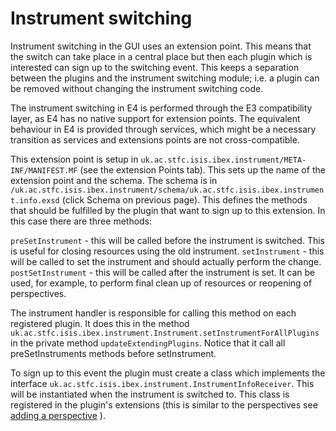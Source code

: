 # Instrument switching

Instrument switching in the GUI uses an extension point. This means that the switch can take place in a central place but then each plugin which is interested can sign up to the switching event. This keeps a separation between the plugins and the instrument switching module; i.e. a plugin can be removed without changing the instrument switching code.

The instrument switching in E4 is performed through the E3 compatibility layer, as E4 has no native support for extension points. The equivalent behaviour in E4 is provided through services, which might be a necessary transition as services and extensions points are not cross-compatible.

This extension point is setup in `uk.ac.stfc.isis.ibex.instrument/META-INF/MANIFEST.MF` (see the extension Points tab). This sets up the name of the extension point and the schema. The schema is in `/uk.ac.stfc.isis.ibex.instrument/schema/uk.ac.stfc.isis.ibex.instrument.info.exsd` (click Schema on previous page). This defines the methods that should be fulfilled by the plugin that want to sign up to this extension. In this case there are three methods:

   `preSetInstrument` - this will be called before the instrument is switched. This is useful for closing resources using the old instrument.
   `setInstrument` - this will be called to set the instrument and should actually perform the change.
   `postSetInstrument` - this will be called after the instrument is set. It can be used, for example, to perform final clean up of resources or reopening of perspectives.

The instrument handler is responsible for calling this method on each registered plugin. It does this in the method `uk.ac.stfc.isis.ibex.instrument.Instrument.setInstrumentForAllPlugins` in the private method `updateExtendingPlugins`. Notice that it call all preSetInstruments methods before setInstrument.

To sign up to this event the plugin must create a class which implements the interface `uk.ac.stfc.isis.ibex.instrument.InstrumentInfoReceiver`. This will be instantiated when the instrument is switched to. This class is registered in the plugin's extensions (this is similar to the perspectives see [adding a perspective](Adding-a-Button-to-the-Perspective-Switcher) ).
